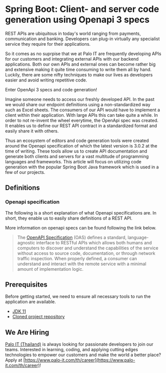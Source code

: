 # Spring Boot: Client- and server code generation using Openapi 3 specs 

REST APIs are ubiquitous in today's world ranging from payments, communication and banking. Developers can plug-in virtually any specialist service they require for their applications.

So it comes as no suprpise that we at Palo IT are frequently developing APIs for our customers and integrating external APIs with our backend applications.
Both our own APIs and external ones can become rather big and extensive making it quite time consuming to write them all by hand.
Luckily, there are some nifty techniques to make our lives as developers easier and avoid writing repetitive code.

Enter OpenApi 3 specs and code generation!

Imagine someone needs to access our freshly developed API.
In the past we would share our endpoint definitions using a non-standardized way such as Excel sheets.
The consumers of our API would have to implement a client within their application.
With large APIs this can take quite a while. In order to not re-invent the wheel everytime, the OpenApi spec was created.
It enables us to define our REST API contract in a standardized format and easily share it with others.

Thus an ecosystem of editors and code generation tools were created around the Openapi specification of which the latest version is 3.0.2 at the time of writing.
These tools allow us to create API documentation and generate both clients and servers for a vast multitude of programming languages and frameworks.
This article will focus on utilizing code generation with the popular Spring Boot Java framework which is used in a few of our projects.

## Definitions

### Openapi specification

The following is a short explanation of what Openapi specifications are. In short, they enable us to easily share definitions of a REST API.

More information on openapi specs can be found following the link below.

> The [OpenAPI Specification](https://swagger.io/specification/) (OAS) defines a standard, language-agnostic interface to RESTful APIs which allows
> both humans and computers to discover and understand the capabilities of the service without access to source code, documentation, or through network traffic inspection.
> When properly defined, a consumer can understand and interact with the remote service with a minimal amount of implementation logic.


## Prerequisites

Before getting started, we need to ensure all necessary tools to run the application are available.

- [JDK 11](https://www.oracle.com/in/java/technologies/javase/jdk11-archive-downloads.html)
- [Cloned project repository](https://github.com/PaloITThailand/openapi-codegen-examples)




## We Are Hiring

[Palo IT (Thailand)](https://www.palo-it.com/th/) is always looking for passionate developers to join our teams.
Interested in learning, coding, and applying cutting edges technologies to empower our customers and make the world a better place?
Apply at [https://www.palo-it.com/th/career](https://www.palo-it.com/th/career)!
